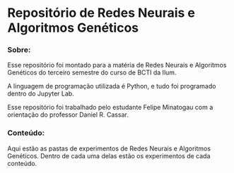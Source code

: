 # Repositório de Redes Neurais e Algoritmos Genéticos


### Sobre:
Esse repositório foi montado para a matéria de Redes Neurais e Algoritmos Genéticos do terceiro semestre do curso de BCTI da Ilum.

A linguagem de programação utilizada é Python, e tudo foi programado dentro do Jupyter Lab.

Esse repositório foi trabalhado pelo estudante Felipe Minatogau com a orientação do professor Daniel R. Cassar.

### Conteúdo:
Aqui estão as pastas de experimentos de Redes Neurais e Algoritmos Genéticos. Dentro de cada uma delas estão os experimentos de cada conteúdo.
